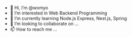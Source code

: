 - 👋 Hi, I’m @womyo
- 👀 I’m interested in Web Backend Programming
- 🌱 I’m currently learning Node.js Express, Nest.js, Spring
- 💞️ I’m looking to collaborate on ...
- 📫 How to reach me ...

<!---
womyo/womyo is a ✨ special ✨ repository because its `README.md` (this file) appears on your GitHub profile.
You can click the Preview link to take a look at your changes.
--->

